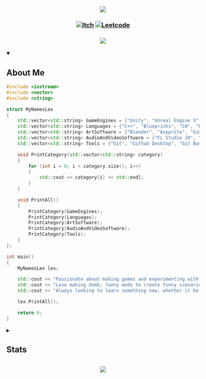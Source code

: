  <!-- Top Banner -->

<p align="center">
<img src="https://capsule-render.vercel.app/api?type=waving&color=fffff0&height=210&section=header&text=Hi%20There,%20I'm%20Lex&fontColor=100c08&fontAlignY=45&reversal=true"/>
</p>

<!-- Links -->

### <p align="center"> [![Itch](https://img.shields.io/badge/-itch.io-fffff0?style=for-the-badge)](https://mynameslex.itch.io/) [![Leetcode](https://img.shields.io/badge/-leetcode-fffff0?style=for-the-badge)](https://leetcode.com/u/MyNamesLex/)</p>

### <p align="center"> <a href="https://github.com/DenverCoder1/readme-typing-svg"><img src="https://readme-typing-svg.herokuapp.com/?lines=Video+Game+Programmer;I+Make+Games;&font=Fira%20Code&center=true&color=fffff0"></a></p>

<!-- About Me -->

<details open>
<summary><h2>About Me</h2></summary>

```cpp
#include <iostream>
#include <vector>
#include <string>

struct MyNamesLex
{
    std::vector<std::string> GameEngines = {"Unity", "Unreal Engine 5", "Crayta"};
    std::vector<std::string> Languages = {"C++", "Blueprints", "C#", "Python", "Lua", "Processing", "OpenGL", "GLSL"};
    std::vector<std::string> ArtSoftware = {"Blender", "Aseprite", "Gimp"};
    std::vector<std::string> AudioAndVideoSoftware = {"FL Studio 20", "Audacity", "OBS", "Movie Studio 16", "Bosca Ceoil", "SFXR"};
    std::vector<std::string> Tools = {"Git", "Github Desktop", "Git Bash", "Markdown", "Jira", "Trello"};

    void PrintCategory(std::vector<std::string> category)
    {
        for (int i = 0; i < category.size(); i++)
        {
            std::cout << category[i] << std::endl;
        }
    }

    void PrintAll()
    {
        PrintCategory(GameEngines);
        PrintCategory(Languages);
        PrintCategory(ArtSoftware);
        PrintCategory(AudioAndVideoSoftware);
        PrintCategory(Tools);
    }
};

int main()
{
    MyNamesLex lex;

    std::cout << "Passionate about making games and experimenting with new, interesting and unique mechanics" << std::endl;
    std::cout << "Love making dumb, funny mods to create funny scenarios especially in cutscenes" << std::endl;
    std::cout << "Always looking to learn something new, whether it be a new tool or technique in gameplay programming, AI development in games or optimization" << std::endl;

    lex.PrintAll();

    return 0;
}
```
<!-- Stats -->

<details>
<summary><h2>Stats</h2></summary>

<br/>

<div align="left">

<h3> Visits </h3>

![Visits](https://komarev.com/ghpvc/?username=MyNamesLex&color=100c08)

<h3> Trophies </h3>

[![trophy](https://github-profile-trophy.vercel.app/?username=MyNamesLex&theme=onestar)](https://github.com/ryo-ma/github-profile-trophy)

<h3> GitHub Profile Stats </h3>

![Anurag's GitHub stats](https://github-readme-stats.vercel.app/api?username=mynameslex&show_icons=true&theme=dark&hide_border=true)

![Top Langs](https://github-readme-stats.vercel.app/api/top-langs/?username=mynameslex&langs_count=6&layout=compact&hide_border=true&theme=dark&hide=hlsl,shaderlab,glsl)

<h3> Activity Graph </h3>

[![Ashutosh's github activity graph](https://github-readme-activity-graph.vercel.app/graph?username=MyNamesLex&theme=high-contrast)](https://github.com/ashutosh00710/github-readme-activity-graph)

</div>

</details>

<!-- Footer -->
<p align="center">
  <img src="https://capsule-render.vercel.app/api?type=waving&color=fffff0&height=110&section=footer&animation=twinkling&reversal=true"/>
</p>
